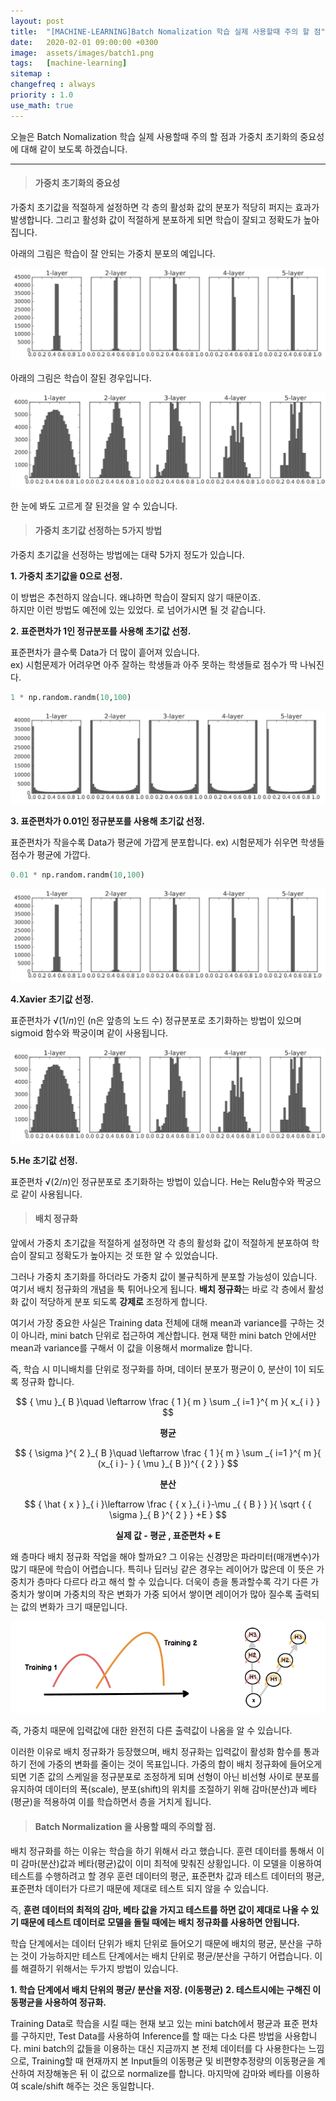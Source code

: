 ```yaml
---
layout: post
title:  "[MACHINE-LEARNING]Batch Nomalization 학습 실제 사용할때 주의 할 점"
date:   2020-02-01 09:00:00 +0300
image:  assets/images/batch1.png
tags:   [machine-learning]
sitemap :
changefreq : always
priority : 1.0
use_math: true
---
```



오늘은 Batch Nomalization 학습 실제 사용할때 주의 할 점과 가중치 초기화의 중요성에 대해 같이 보도록 하겠습니다. 

-----

> #### 가중치 초기화의 중요성

가중치 초기값을 적절하게 설정하면 각 층의 활성화 값의 분포가 적당히 퍼지는 효과가 발생합니다. 그리고 활성화 값이 적절하게 분포하게 되면 학습이 잘되고 정확도가 높아집니다. 

아래의 그림은 학습이 잘 안되는 가중치 분포의 예입니다. 

<img src="../assets//images/weight1.png" >

아래의 그림은 학습이 잘된 경우입니다. 

<img src="../assets//images/weight2.png" >

한 눈에 봐도 고르게 잘 된것을 알 수 있습니다. 


> #### 가중치 초기값 선정하는 5가지 방법

가중치 초기값을 선정하는 방법에는 대략 5가지 정도가 있습니다.

**1. 가중치 초기값을 0으로 선정.**

이 방법은 추천하지 않습니다. 왜냐하면 학습이 잘되지 않기 때문이죠.  
하지만 이런 방법도 예전에 있는 있었다. 로 넘어가시면 될 것 같습니다.

**2. 표준편차가 1인 정규분포를 사용해 초기값 선정.**

표준편차가 클수룩 Data가 더 많이 흩어져 있습니다.   
ex) 시험문제가 어려우면 아주 잘하는 학생들과 아주 못하는 학생들로 점수가 딱 나눠진다.

```python
1 * np.random.randm(10,100)
```

<img src="../assets//images/weight3.png" >

**3. 표준편차가 0.01인 정규분포를 사용해 초기값 선정.**

표준편차가 작을수록 Data가 평균에 가깝게 분포합니다. 
ex) 시험문제가 쉬우면 학생들 점수가 평균에 가깝다.

```python
0.01 * np.random.randm(10,100)
```

<img src="../assets//images/weight4.png" >

**4.Xavier 초기값 선정.**

표준편차가 $√(1/n)$인 (n은 앞층의 노드 수) 정규분포로 초기화하는 방법이 있으며 sigmoid 함수와 짝궁이며 같이 사용됩니다. 


<img src="../assets//images/weight5.png" >


**5.He 초기값 선정.**

표준편차 $√(2/n)$인 정규분포로 초기화하는 방법이 있습니다. He는 Relu함수와 짝궁으로 같이 사용됩니다.

> #### 배치 정규화 

앞에서 가중치 초기값을 적절하게 설정하면 각 층의 활성화 값이 적절하게 분포하여 학습이 잘되고 정확도가 높아지는 것 또한 알 수 있었습니다. 

그러나 가중치 초기화를 하더라도 가중치 값이 불규칙하게 분포할 가능성이 있습니다. 여기서 배치 정규화의 개념을 툭 튀어나오게 됩니다. **배치 정규화**는 바로 각 층에서 활성화 값이 적당하게 분포 되도록 **강제로** 조정하게 합니다. 

여기서 가장 중요한 사실은 Training data 전체에 대해 mean과 variance를 구하는 것이 아니라, mini batch 단위로 접근하여 계산합니다. 현재 택한 mini batch 안에서만 mean과 variance를 구해서 이 값을 이용해서 mormalize 합니다. 

즉, 학습 시 미니배치를 단위로 정구화를 하며, 데이터 분포가 평균이 0, 분산이 1이 되도록 정규화 합니다. 

$$
{ \mu  }_{ B }\quad \leftarrow \frac { 1 }{ m } \sum _{ i=1 }^{ m }{ x_{ i } } 
$$

**<center>평균</center>**

$$
{ \sigma  }^{ 2 }_{ B }\quad \leftarrow \frac { 1 }{ m } \sum _{ i=1 }^{ m }{ (x_{ i }- } { \mu  }_{ B })^{ { 2 } }
$$

**<center>분산</center>**

$$
{ \hat { x }  }_{ i }\leftarrow \frac { { x }_{ i }-\mu _{ { B } } }{ \sqrt { { \sigma  }_{ B }^{ 2 } } +E  } 
$$

**<center>실제 값 - 평균 , 표준편차 + E</center>**

왜 층마다 배치 정규화 작업을 해야 할까요?
그 이유는 신경망은 파라미터(매개변수)가 많기 때문에 학습이 어렵습니다. 특히나 딥러닝 같은 경우는 레이어가 많은데 이 뜻은 가중치가 층마다 다르다 라고 해석 할 수 있습니다. 더욱이 층을 통과할수록 각기 다른 가중치가 쌓이며 가중치의 작은 변화가 가중 되어서 쌓이면 레이어가 많아 질수록 출력되는 값의 변화가 크기 때문입니다. 

<img src="../assets//images/batch1.png" >

즉, 가중치 때문에 입력값에 대한 완전히 다른 출력값이 나옴을 알 수 있습니다.

이러한 이유로 배치 정규화가 등장했으며, 배치 정규화는 입력값이 활성화 함수를 통과하기 전에 가중의 변화를 줄이는 것이 목표입니다. 가중의 합이 배치 정규화에 들어오게 되면 기존 값의 스케일을 정규분포로 조정하게 되며 선형이 아닌 비선형 사이로 분포를 유지하여 데이터의 폭(scale), 분포(shift)의 위치를 조절하기 위해 감마(분산)과 베타(평균)을 적용하여 이를 학습하면서 층을 거치게 됩니다. 

> #### Batch Normalization 을 사용할 때의 주의할 점.

배치 정규화를 하는 이유는 학습을 하기 위해서 라고 했습니다. 훈련 데이터를 통해서 이미 감마(분산)값과 베타(평균)값이 이미 최적에 맞춰진 상황입니다. 이 모델을 이용하여 테스트를 수행하려고 할 경우 훈련 데이터의 평군, 표준편차 값과 테스트 데이터의 평균, 표준편차 데이터가 다르기 때문에 제대로 테스트 되지 않을 수 있습니다.

즉, **훈련 데이터의 최적의 감마, 베타 값을 가지고 테스트를 하면 값이 제대로 나올 수 있기 때문에 테스트 데이터로 모델을 돌릴 때에는 배치 정규화를 사용하면 안됩니다.**

학습 단계에서는 데이터 단위가 배치 단위로 들어오기 때문에 배치의 평균, 분산을 구하는 것이 가능하지만 테스트 단계에서는 배치 단위로 평균/분산을 구하기 어렵습니다. 이를 해결하기 위해서는 두가지 방법이 있습니다.

**1. 학습 단계에서 배치 단위의 평균/ 분산을 저장. (이동평균)**
**2. 테스트시에는 구해진 이동평균을 사용하여 정규화.**


Training Data로 학습을 시킬 때는 현재 보고 있는 mini batch에서 평균과 표준 편차를 구하지만, Test Data를 사용하여 
Inference를 할 때는 다소 다른 방법을 사용합니다. mini batch의 값들을 이용하는 대신 지금까지 본 전체 데이터를 다 사용한다는 느낌으로, Training할 때 현재까지 본 Input들의 이동평균 및 비편향추정량의 이동평균을 계산하여 저장해놓은 뒤 이 값으로 normalize를 합니다. 마지막에 감마와 베타를 이용하여 scale/shift 해주는 것은 동일합니다.

